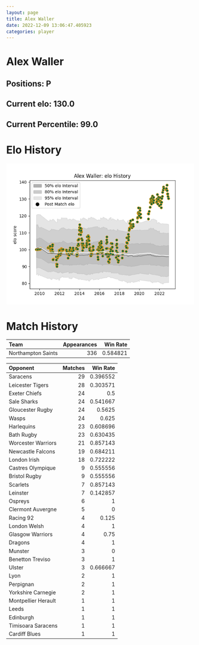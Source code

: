 ```yaml
---  
layout: page  
title: Alex Waller  
date: 2022-12-09 13:06:47.405923  
categories: player  
---
```

# Alex Waller

## Positions: P

## Current elo: 130.0

## Current Percentile: 99.0

# Elo History


![elo history](history_AlexWaller.png)
# Match History


| Team               |   Appearances |   Win Rate |
|:-------------------|--------------:|-----------:|
| Northampton Saints |           336 |   0.584821 |

| Opponent            |   Matches |   Win Rate |
|:--------------------|----------:|-----------:|
| Saracens            |        29 |   0.396552 |
| Leicester Tigers    |        28 |   0.303571 |
| Exeter Chiefs       |        24 |   0.5      |
| Sale Sharks         |        24 |   0.541667 |
| Gloucester Rugby    |        24 |   0.5625   |
| Wasps               |        24 |   0.625    |
| Harlequins          |        23 |   0.608696 |
| Bath Rugby          |        23 |   0.630435 |
| Worcester Warriors  |        21 |   0.857143 |
| Newcastle Falcons   |        19 |   0.684211 |
| London Irish        |        18 |   0.722222 |
| Castres Olympique   |         9 |   0.555556 |
| Bristol Rugby       |         9 |   0.555556 |
| Scarlets            |         7 |   0.857143 |
| Leinster            |         7 |   0.142857 |
| Ospreys             |         6 |   1        |
| Clermont Auvergne   |         5 |   0        |
| Racing 92           |         4 |   0.125    |
| London Welsh        |         4 |   1        |
| Glasgow Warriors    |         4 |   0.75     |
| Dragons             |         4 |   1        |
| Munster             |         3 |   0        |
| Benetton Treviso    |         3 |   1        |
| Ulster              |         3 |   0.666667 |
| Lyon                |         2 |   1        |
| Perpignan           |         2 |   1        |
| Yorkshire Carnegie  |         2 |   1        |
| Montpellier Herault |         1 |   1        |
| Leeds               |         1 |   1        |
| Edinburgh           |         1 |   1        |
| Timisoara Saracens  |         1 |   1        |
| Cardiff Blues       |         1 |   1        |